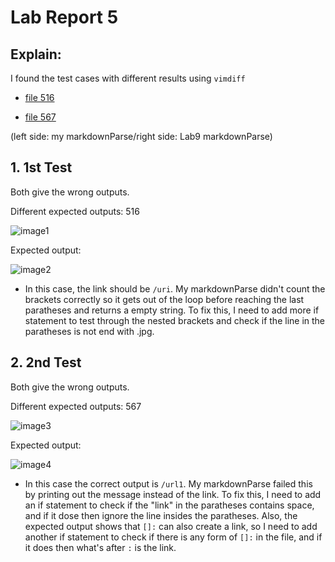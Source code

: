 # Lab Report 5

## Explain:

I found the test cases with different results using `vimdiff`

* [file 516](https://github.com/nidhidhamnani/markdown-parser/blob/main/test-files/516.md)

* [file 567](https://github.com/nidhidhamnani/markdown-parser/blob/main/test-files/567.md)

(left side: my markdownParse/right side: Lab9 markdownParse)
## 1. 1st Test ##
Both give the wrong outputs.


Different expected outputs: 516


![image1](https://user-images.githubusercontent.com/103288344/172296126-8b46f052-f6fd-49e9-a2f2-4c66dfcaa867.png)


Expected output:


![image2](https://user-images.githubusercontent.com/103288344/172296134-1776c628-ba81-43bc-a863-46103fb8347b.png)

* In this case, the link should be `/uri`. My markdownParse didn't count the brackets correctly so it gets out of the loop before reaching the last paratheses and returns a empty string. To fix this, I need to add more if statement to test through the nested brackets and check if the line in the paratheses is not end with .jpg. 






## 2. 2nd Test ##
Both give the wrong outputs.

Different expected outputs: 567


![image3](https://user-images.githubusercontent.com/103288344/172296328-4faf5a1c-cd83-4ec1-ac15-c95cd26df3c2.png)



Expected output:


![image4](https://user-images.githubusercontent.com/103288344/172296330-18ab37db-5820-4a65-96f5-3c5f9d76f8b9.png)


* In this case the correct output is `/url1`. My markdownParse failed this by printing out the message instead of the link. To fix this, I need to add an if statement to check if the "link" in the paratheses contains space, and if it dose then ignore the line insides the paratheses. Also, the expected output shows that `[]:` can also create a link, so I need to add another if statement to check if there is any form of `[]:` in the file, and if it does then what's after `:` is the link.
